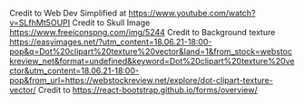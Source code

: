 Credit to Web Dev Simplified at https://www.youtube.com/watch?v=SLfhMt5OUPI
Credit to Skull Image https://www.freeiconspng.com/img/5244
Credit to Background texture https://easyimages.net/?utm_content=18.06.21-18:00-pop&q=Dot%20clipart%20texture%20vector&land=1&from_stock=webstockreview_net&format=undefined&keyword=Dot%20clipart%20texture%20vector&utm_content=18.06.21-18:00-pop&from_url=https://webstockreview.net/explore/dot-clipart-texture-vector/
Credit to https://react-bootstrap.github.io/forms/overview/